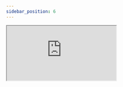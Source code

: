 ```yaml
---
sidebar_position: 6
---
```


<iframe src="https://codesandbox.io/embed/github/open-tech-world/react-form/tree/main/examples/Material-UI-Form?fontsize=14&hidenavigation=1&module=%2FApp.js&theme=dark" style={{width: "100%", height: "500px", border: "0", borderRadius: "4px", overflow: "hidden"}} title="@open-tech-world/react-form-material-ui-form" allow="accelerometer; ambient-light-sensor; camera; encrypted-media; geolocation; gyroscope; hid; microphone; midi; payment; usb; vr; xr-spatial-tracking" sandbox="allow-forms allow-modals allow-popups allow-presentation allow-same-origin allow-scripts" ></iframe>


